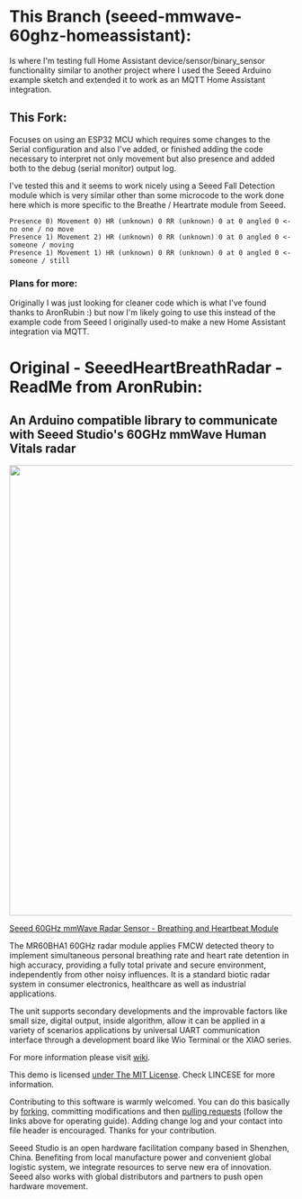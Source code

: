 # This Branch (seeed-mmwave-60ghz-homeassistant):

Is where I'm testing full Home Assistant device/sensor/binary_sensor functionality similar to another project where I used the Seeed Arduino example sketch and extended it to work as an MQTT Home Assistant integration.

## This Fork:

Focuses on using an ESP32 MCU which requires some changes to the Serial configuration and also I've added, or finished adding the code necessary to interpret not only movement but also presence and added both to the debug (serial monitor) output log.

I've tested this and it seems to work nicely using a Seeed Fall Detection module which is very similar other than some microcode to the work done here which is more specific to the Breathe / Heartrate module from Seeed.

```
Presence 0) Movement 0) HR (unknown) 0 RR (unknown) 0 at 0 angled 0 <-no one / no move
Presence 1) Movement 2) HR (unknown) 0 RR (unknown) 0 at 0 angled 0 <-someone / moving
Presence 1) Movement 1) HR (unknown) 0 RR (unknown) 0 at 0 angled 0 <-someone / still

```

### Plans for more:

Originally I was just looking for cleaner code which is what I've found thanks to AronRubin :) but now I'm likely going to use this instead of the example code from Seeed I originally used-to make a new Home Assistant integration via MQTT.

# Original - SeeedHeartBreathRadar - ReadMe from AronRubin:
## An Arduino compatible library to communicate with Seeed Studio's 60GHz mmWave Human Vitals radar

<div align=center><img width = 800 src="https://files.seeedstudio.com/wiki/60GHzradar/MR60BHA1.jpeg"/></div>

[Seeed 60GHz mmWave Radar Sensor - Breathing and Heartbeat Module](https://www.seeedstudio.com/60GHz-mmWave-Radar-Sensor-Breathing-and-Heartbeat-Module-p-5305.html?queryID=7812981435ed0d64d3021f0e03eaa2d8&objectID=5305&indexName=bazaar_retailer_products)

The MR60BHA1 60GHz radar module applies FMCW detected theory to implement simultaneous personal breathing rate and heart rate detention in high accuracy, providing a fully total private and secure environment, independently from other noisy influences. It is a standard biotic radar system in consumer electronics, healthcare as well as industrial applications.

The unit supports secondary developments and the improvable factors like small size, digital output, inside algorithm, allow it can be applied in a variety of scenarios applications by universal UART communication interface through a development board like Wio Terminal or the XIAO series.

For more information please visit [wiki](https://wiki.seeedstudio.com/Radar_MR60BHA1/).

This demo is licensed [under The MIT License](http://opensource.org/licenses/mit-license.php). Check LINCESE for more information.

Contributing to this software is warmly welcomed. You can do this basically by
[forking](https://docs.github.com/en/get-started/quickstart/fork-a-repo), committing modifications and then [pulling requests](https://help.github.com/articles/using-pull-requests) (follow the links above
for operating guide). Adding change log and your contact into file header is encouraged.
Thanks for your contribution.

Seeed Studio is an open hardware facilitation company based in Shenzhen, China.
Benefiting from local manufacture power and convenient global logistic system,
we integrate resources to serve new era of innovation. Seeed also works with
global distributors and partners to push open hardware movement.
